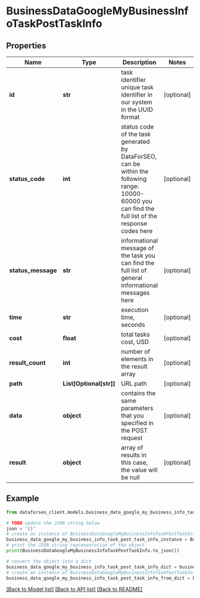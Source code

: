 # BusinessDataGoogleMyBusinessInfoTaskPostTaskInfo


## Properties

Name | Type | Description | Notes
------------ | ------------- | ------------- | -------------
**id** | **str** | task identifier unique task identifier in our system in the UUID format | [optional] 
**status_code** | **int** | status code of the task generated by DataForSEO, can be within the following range: 10000-60000 you can find the full list of the response codes here | [optional] 
**status_message** | **str** | informational message of the task you can find the full list of general informational messages here | [optional] 
**time** | **str** | execution time, seconds | [optional] 
**cost** | **float** | total tasks cost, USD | [optional] 
**result_count** | **int** | number of elements in the result array | [optional] 
**path** | **List[Optional[str]]** | URL path | [optional] 
**data** | **object** | contains the same parameters that you specified in the POST request | [optional] 
**result** | **object** | array of results in this case, the value will be null | [optional] 

## Example

```python
from dataforseo_client.models.business_data_google_my_business_info_task_post_task_info import BusinessDataGoogleMyBusinessInfoTaskPostTaskInfo

# TODO update the JSON string below
json = "{}"
# create an instance of BusinessDataGoogleMyBusinessInfoTaskPostTaskInfo from a JSON string
business_data_google_my_business_info_task_post_task_info_instance = BusinessDataGoogleMyBusinessInfoTaskPostTaskInfo.from_json(json)
# print the JSON string representation of the object
print(BusinessDataGoogleMyBusinessInfoTaskPostTaskInfo.to_json())

# convert the object into a dict
business_data_google_my_business_info_task_post_task_info_dict = business_data_google_my_business_info_task_post_task_info_instance.to_dict()
# create an instance of BusinessDataGoogleMyBusinessInfoTaskPostTaskInfo from a dict
business_data_google_my_business_info_task_post_task_info_from_dict = BusinessDataGoogleMyBusinessInfoTaskPostTaskInfo.from_dict(business_data_google_my_business_info_task_post_task_info_dict)
```
[[Back to Model list]](../README.md#documentation-for-models) [[Back to API list]](../README.md#documentation-for-api-endpoints) [[Back to README]](../README.md)


